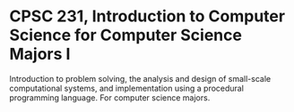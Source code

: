 # CPSC 231, Introduction to Computer Science for Computer Science Majors I

Introduction to problem solving, the analysis and design of small-scale computational systems, and implementation using a procedural programming language. For computer science majors.
